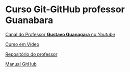 # Curso Git-GitHub professor Guanabara

[Canal do Professor **Gustavo Guanagara** no *Youtube*](https://www.youtube.com/user/cursosemvideo)

[Curso em Vídeo](https://www.cursoemvideo.com/)

[Repositório do professor](https://github.com/gustavoguanabara/git-github)

[Manual GitHub](https://github.com/gustavoguanabara/git-github/blob/master/manuais-PDF/guia-markdown.pdf)
